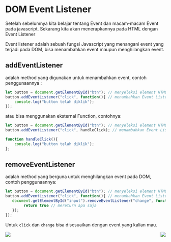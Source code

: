 # DOM Event Listener

Setelah sebelumnya kita belajar tentang Event dan macam-macam Event pada javascript. Sekarang kita akan menerapkannya pada HTML dengan Event Listener

Event listener adalah sebuah fungsi Javascript yang menangani event yang terjadi pada DOM, bisa menambahkan event maupun menghilangkan event.

## addEventListener
adalah method yang digunakan untuk menambahkan event, contoh penggunaannya :
```js
let button = document.getElementById("btn"); // menyeleksi element HTML 
button.addEventListener("click", function(){ // menambahkan Event Listener Click pada element button
    console.log("button telah diklik");
});
```
atau bisa menggunakan eksternal Function, contohnya:

```js
let button = document.getElementById("btn"); // menyeleksi element HTML 
button.addEventListener("click", handleClick); // menambahkan Event Listener Click pada element button

function handleClick(){
    console.log("button telah diklik");
};

```

## removeEventListener
adalah method yang berguna untuk menghilangkan event pada DOM, contoh penggunaannya:
```js
let button = document.getElementById("btn"); // menyeleksi element HTML 
button.addEventListener("click", function(){ // menambahkan Event Listener Click pada element button
   document.getElementById("input").removeEventListener("change", function(){ // menghilangkan event change pada input
        return true // mereturn apa saja
   });
});
```

Untuk `click` dan `change` bisa disesuaikan dengan event yang kalian mau.

[<img align="left" src="https://cdn.discordapp.com/attachments/696006258792333352/911046517970833428/Previous-prev.png" />](../005_Events)

[<img align="right" src="https://cdn.discordapp.com/attachments/696006258792333352/911046517756944414/Next-next.png" />](../007_Traversal)